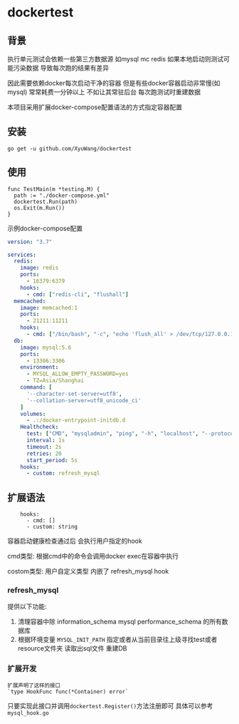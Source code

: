 # dockertest

## 背景
执行单元测试会依赖一些第三方数据源 如mysql mc redis 如果本地启动则测试可能污染数据 导致每次跑的结果有差异

因此需要依赖docker每次启动干净的容器 但是有些docker容器启动非常慢(如mysql) 常常耗费一分钟以上 不如让其常驻后台 每次跑测试时重建数据

本项目采用扩展docker-compose配置语法的方式指定容器配置

## 安装

`go get -u github.com/XyuWang/dockertest`

## 使用
```golang
func TestMain(m *testing.M) {
  path := "./docker-compose.yml"
  dockertest.Run(path)
  os.Exit(m.Run())
}
```

示例docker-compose配置
```yaml
version: "3.7"

services:
  redis:
    image: redis
    ports:
      - 16379:6379
    hooks:
      - cmd: ["redis-cli", "flushall"]
  memcached:
    image: memcached:1
    ports:
      - 21211:11211
    hooks:
      - cmd: ["/bin/bash", "-c", "echo 'flush_all' > /dev/tcp/127.0.0.1/11211"]
  db:
    image: mysql:5.6
    ports:
      - 13306:3306
    environment:
      - MYSQL_ALLOW_EMPTY_PASSWORD=yes
      - TZ=Asia/Shanghai
    command: [
      '--character-set-server=utf8',
      '--collation-server=utf8_unicode_ci'
    ]
    volumes:
      - .:/docker-entrypoint-initdb.d
    Healthcheck:
      test: ["CMD", "mysqladmin", "ping", "-h", "localhost", "--protocol=tcp"]
      interval: 1s
      timeout: 2s
      retries: 20
      start_period: 5s
    hooks:
      - custom: refresh_mysql
```

## 扩展语法
```
    hooks:
      - cmd: []
      - custom: string
```
容器启动健康检查通过后 会执行用户指定的hook

cmd类型: 根据cmd中的命令会调用docker exec在容器中执行 

costom类型: 用户自定义类型 内嵌了 refresh_mysql hook

### refresh_mysql
提供以下功能:
   1. 清理容器中除 information_schema mysql  performance_schema 的所有数据库
   2. 根据环境变量 `MYSQL_INIT_PATH` 指定或者从当前目录往上级寻找test或者resource文件夹 读取出sql文件 重建DB
### 扩展开发
    扩展声明了这样的接口
    `type HookFunc func(*Container) error`

只要实现此接口并调用`dockertest.Register()`方法注册即可 具体可以参考`mysql_hook.go`
